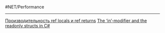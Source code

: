 #NET/Performance

---

[Производительность ref locals и ref returns](zDOC_NET-Lang-ref-locals-ref-returns-performance.mhtml)
[The ‘in’-modifier and the readonly structs in C#](zDOC_NET-Lang-The-in-modifier-and-the-readonly-structs.mhtml)